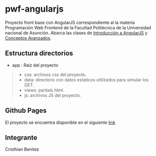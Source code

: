 # pwf-angularjs
Proyecto front base con AngularJS correspondiente al la materia Programación Web Frontend de la Facultad Politécnica de la Universidad nacional de Asunción. Abarca las clases de [Introducción a AngularJS](https://docs.google.com/presentation/d/1CkPeCQSOjd4t75fIaa7MWhFl2BkLv3XiY2xfRbIVHDo/edit?usp=sharing) y [Conceptos Avanzados](https://docs.google.com/presentation/d/1CkPeCQSOjd4t75fIaa7MWhFl2BkLv3XiY2xfRbIVHDo/edit?usp=sharing).


## Estructura directorios

* app : Raiz del proyecto

> * css: archivos css del proyecto.
> * data: directorio con datos estaticos utilizados para simular los GET.
> * views: partials html.
> * js: archivos JS del proyecto.


## Github Pages

El proyecto se encuentra disponible en el siguiente [link](https://cristhianjbd.github.io/pwf-angularjs/app/)

## Integrante

Cristhian Benitez
